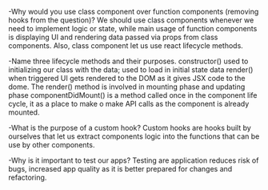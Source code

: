 -Why would you use class component over function components (removing hooks from the question)?
We should use class components whenever we need to implement logic or state, 
while main usage of function components is displaying UI and rendering data passed via props from class components. 
Also, class component let us use react lifecycle methods.

-Name three lifecycle methods and their purposes.
constructor() used to initializing our class with the data; used to load in initial state data
render() when triggered UI gets rendered to the DOM as it gives JSX code to the dome. The render() method is involved in mounting phase and updating phase
componentDidMount() is a method called once in the component life cycle, it as a place to make o make API calls as the component is already mounted.

-What is the purpose of a custom hook?
Custom hooks are hooks built by ourselves that let us extract components logic into the functions that can be use by other components.

-Why is it important to test our apps?
Testing are application reduces risk of bugs, increased app quality as it is better prepared for changes and refactoring.
